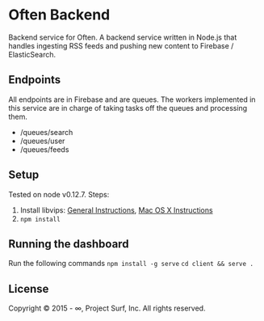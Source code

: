 # Often Backend

Backend service for Often. A backend service written in Node.js that handles ingesting RSS feeds and pushing new content to Firebase / ElasticSearch.

## Endpoints
All endpoints are in Firebase and are queues. The workers implemented in this service are in charge of taking tasks off the queues and processing them.

* /queues/search
* /queues/user
* /queues/feeds

## Setup
Tested on node v0.12.7. Steps:

1. Install libvips: [General Instructions](https://github.com/jcupitt/libvips), [Mac OS X Instructions](http://www.vips.ecs.soton.ac.uk/index.php?title=Build\_on\_OS\_X)
2. `npm install`

## Running the dashboard

Run the following commands
`npm install -g serve`
`cd client && serve .`

## License

Copyright &copy; 2015 - &infin;, Project Surf, Inc. All rights reserved.
